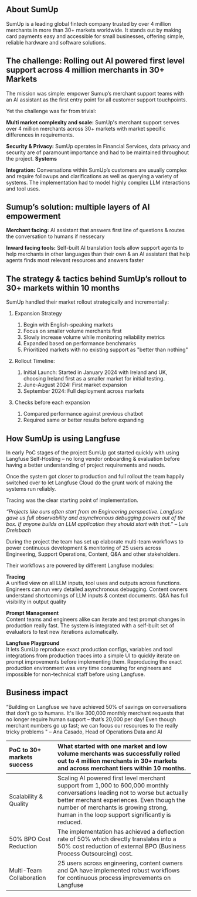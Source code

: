 ## **About SumUp**

SumUp is a leading global fintech company trusted by over 4 million merchants in more than 30+ markets worldwide. It stands out by making card payments easy and accessible for small businesses, offering simple, reliable hardware and software solutions. 

## **The challenge: Rolling out AI powered first level support across 4 million merchants in 30+ Markets**

The mission was simple: empower Sumup’s merchant support teams with an AI assistant as the first entry point for all customer support touchpoints.

Yet the challenge was far from trivial: 

**Multi market complexity and scale:** SumUp's merchant support serves over 4 million merchants across 30+ markets with market specific differences in requirements. 

**Security & Privacy:** SumUp operates in Financial Services, data privacy and security are of paramount importance and had to be maintained throughout the project. **Systems** 

**Integration:** Conversations within SumUp’s customers are usually complex and require followups and clarifications as well as querying a variety of systems. The implementation had to model highly complex LLM interactions and tool uses.

## **Sumup’s solution: multiple layers of AI empowerment**

**Merchant facing:** AI assistant that answers first line of questions & routes the conversation to humans if nessecary 

**Inward facing tools:** Self-built AI translation tools allow support agents to help merchants in other languages than their own & an AI assistant that help agents finds most relevant resources and answers faster

## **The strategy & tactics behind SumUp’s rollout to 30+ markets within 10 months**

SumUp handled their market rollout strategically and incrementally:

1. Expansion Strategy  
   1. Begin with English-speaking markets  
   2. Focus on smaller volume merchants first  
   3. Slowly increase volume while monitoring reliability metrics  
   4. Expanded based on performance benchmarks  
   5. Prioritized markets with no existing support as "better than nothing"

2. Rollout Timeline:  
   1. Initial Launch: Started in January 2024 with Ireland and UK, choosing Ireland first as a smaller market for initial testing.  
   2. June-August 2024: First market expansion  
   3. September 2024: Full deployment across markets

3. Checks before each expansion  
   1. Compared performance against previous chatbot  
   2. Required same or better results before expanding

## **How SumUp is using Langfuse**

In early PoC stages of the project SumUp got started quickly with using Langfuse Self-Hosting – no long vendor onboarding & evaluation before having a better understanding of project requirements and needs. 

Once the system got closer to production and full rollout the team happily switched over to let Langfuse Cloud do the grunt work of making the systems run reliably. 

Tracing was the clear starting point of implementation.

*“Projects like ours often start from an Engineering perspective. Langfuse gave us full observability and asynchronous debugging powers out of the box. If anyone builds an LLM application they should start with that.” – Luis Dreisbach*

During the project the team has set up elaborate multi-team workflows to power continuous development & monitoring of 25 users across Engineering, Support Operations, Content, Q\&A and other stakeholders.

Their workflows are powered by different Langfuse modules:

**Tracing**  
A unified view on all LLM inputs, tool uses and outputs across functions. Engineers can run very detailed asynchronous debugging. Content owners understand shortcomings of LLM inputs & context documents. Q\&A has full visibility in output quality

**Prompt Management**   
Content teams and engineers alike can iterate and test prompt changes in production really fast. The system is integrated with a self-built set of evaluators to test new iterations automatically.

**Langfuse Playground**   
It lets SumUp reproduce exact production configs, variables and tool integrations from production traces into a simple UI to quickly iterate on prompt improvements before implementing them. Reproducing the exact production environment was very time consuming for engineers and impossible for non-technical staff before using Langfuse.

## **Business impact**

“Building on Langfuse we have achieved 50% of savings on conversations that don't go to humans. It's like 300,000 monthly merchant requests that no longer require human support – that’s 20,000 per day\! Even though merchant numbers go up fast; we can focus our resources to the really tricky problems " – Ana Casado, Head of Operations Data and AI

| PoC to 30+ markets success | What started with one market and low volume merchants was successfully rolled out to 4 million merchants in 30+ markets and across merchant tiers within 10 months. |
| :---- | :---- |
| Scalability & Quality | Scaling AI powered first level merchant support from 1,000 to 600,000 monthly conversations leading not to worse but actually better merchant experiences. Even though the number of merchants is growing strong, human in the loop support significantly is reduced. |
| 50% BPO Cost Reduction  | The implementation has achieved a deflection rate of 50% which directly translates into a 50% cost reduction of external BPO (Business Process Outsourcing) cost.  |
| Multi-Team Collaboration | 25 users across engineering, content owners and QA have implemented robust workflows for continuous process improvements on Langfuse |